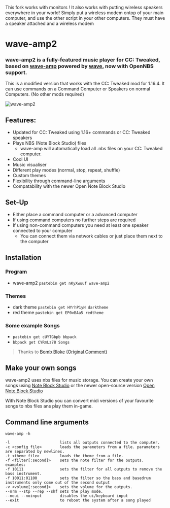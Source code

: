 This fork works with monitors !
It also works with putting wireless speakers everywhere in your world! 
Simply put a wireless modem ontop of your main computer, and use the other script in your other computers. They must have a speaker attached and a wireless modem
# wave-amp2
### wave-amp2 is a fully-featured music player for  CC: Tweaked, based on [wave-amp](http://www.computercraft.info/forums2/index.php?/topic/28091-wave-amp-a-fully-featured-music-player/) powered by [wave](https://github.com/CrazedProgrammer/wave), now with OpenNBS support.

This is a modified version that works with the CC: Tweaked mod for 1.16.4.
It can use commands on a Command Computer or Speakers on normal Computers. (No other mods required)

![wave-amp2](https://cdn.bjmsw.net/img/wave-amp2.png)

## Features:
- Updated for CC: Tweaked using 1.16+ commands or CC: Tweaked speakers
- Plays NBS (Note Block Studio) files
  - wave-amp will automatically load all .nbs files on your CC: Tweaked computer.
- Cool UI
- Music visualiser
- Different play modes (normal, stop, repeat, shuffle)
- Custom themes
- Flexibility through command-line arguments
- Compatability with the newer Open Note Block Studio

## Set-Up
- Either place a command computer or a advanced computer
- If using command computers no further steps are required
- If using non-command computers you need at least one speaker connected to your computer
  - You can connect them via network cables or just place them next to the computer

## Installation

### Program
- wave-amp2 `pastebin get nKyXwuuf wave-amp2`
### Themes
- dark theme `pastebin get HYrhP1yN darktheme`
- red theme `pastebin get EP0vBAa5 redtheme`
### Some example Songs
- `pastebin get cUYTGbpb bbpack`
- `bbpack get CYRmLz78 Songs`
> Thanks to [Bomb Bloke](http://www.computercraft.info/forums2/index.php?/user/15121-bomb-bloke/) [(Original Comment)](http://www.computercraft.info/forums2/index.php?/topic/28091-wave-amp-a-fully-featured-music-player/page__view__findpost__p__262827)

## Make your own songs
wave-amp2 uses nbs files for music storage. You can create your own songs using [Note Block Studio](https://www.stuffbydavid.com/mcnbs) or the newer open-source version [Open Note Block Studio](https://opennbs.org/)

With Note Block Studio you can convert midi versions of your favourite songs to nbs files ans play them in-game.

## Command line arguments
```
wave-amp -h

-l                      lists all outputs connected to the computer.
-c <config file>        loads the parameters from a file. parameters are separated by newlines.
-t <theme file>         loads the theme from a file.
-f <filter[:second]>    sets the note filter for the outputs.
examples:
-f 10111                sets the filter for all outputs to remove the bass instrument.
-f 10011:01100          sets the filter so the bass and basedrum instruments only come out of the second output
-v <volume[:second]>    sets the volume for the outputs.
--nrm --stp --rep --shf sets the play mode.
--noui --noinput        disables the ui/keyboard input
--exit                  to reboot the system after a song played
```

